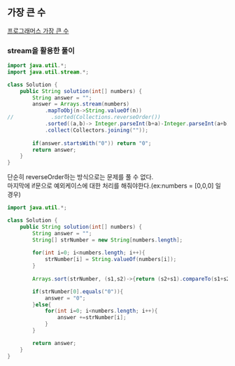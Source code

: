 ## 가장 큰 수
[프로그래머스 가장 큰 수](https://school.programmers.co.kr/tryouts/71875/challenges)

### stream을 활용한 풀이
~~~java
import java.util.*;
import java.util.stream.*;

class Solution {
    public String solution(int[] numbers) {
        String answer = "";
        answer = Arrays.stream(numbers)
            .mapToObj(n->String.valueOf(n))
//            .sorted(Collections.reverseOrder())
            .sorted((a,b)-> Integer.parseInt(b+a)-Integer.parseInt(a+b))
            .collect(Collectors.joining(""));
        
        if(answer.startsWith("0")) return "0";
        return answer;
    }
}
~~~
단순히 reverseOrder하는 방식으로는 문제를 풀 수 없다.  
마지막에 if문으로 예외케이스에 대한 처리를 해줘야한다.(ex:numbers = [0,0,0] 일 경우)  


~~~java
import java.util.*;

class Solution {
    public String solution(int[] numbers) {
        String answer = "";
        String[] strNumber = new String[numbers.length];
        
        for(int i=0; i<numbers.length; i++){
            strNumber[i] = String.valueOf(numbers[i]);
        }
        
        Arrays.sort(strNumber, (s1,s2)->{return (s2+s1).compareTo(s1+s2);});

        if(strNumber[0].equals("0")){
            answer = "0";
        }else{
            for(int i=0; i<numbers.length; i++){
                answer +=strNumber[i];
            }
        }

        return answer;
    }
}
~~~